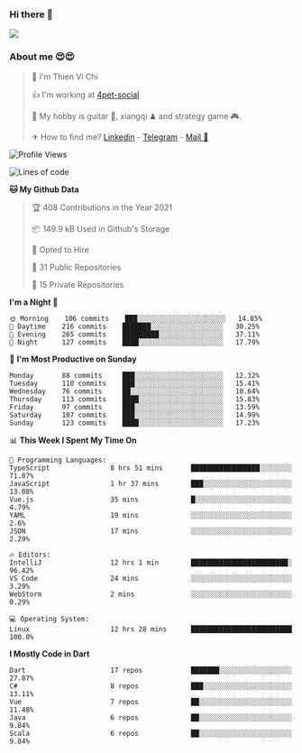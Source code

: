 ### Hi there 👋
![](https://media1.tenor.com/images/9aa4aee77151757a310fcdb4b8fd2a0a/tenor.gif?itemid=12671405)

### About me 😍😍

> 🙎 I'm Thien Vi Chi
> 
> 👍 I'm working at [4pet-social](https://github.com/4pet-social)
>
> 🥞 My hobby is guitar 🎸, xiangqi ♟ and strategy game 🎮.
> 
> ✈ How to find me? [Linkedin](https://www.linkedin.com/in/tvc12/) - [Telegram](https://t.me/yeutham212) - [Mail 📧](mailto:meomeocf98@gmail.com)
> 

<!--START_SECTION:waka-->
![Profile Views](http://img.shields.io/badge/Profile%20Views-2-blue)

![Lines of code](https://img.shields.io/badge/From%20Hello%20World%20I%27ve%20Written-731567%20lines%20of%20code-blue)

**🐱 My Github Data** 

> 🏆 408 Contributions in the Year 2021
 > 
> 📦 149.9 kB Used in Github's Storage 
 > 
> 💼 Opted to Hire
 > 
> 📜 31 Public Repositories 
 > 
> 🔑 15 Private Repositories  
 > 
**I'm a Night 🦉** 

```text
🌞 Morning    106 commits    ███░░░░░░░░░░░░░░░░░░░░░░   14.85% 
🌆 Daytime    216 commits    ███████░░░░░░░░░░░░░░░░░░   30.25% 
🌃 Evening    265 commits    █████████░░░░░░░░░░░░░░░░   37.11% 
🌙 Night      127 commits    ████░░░░░░░░░░░░░░░░░░░░░   17.79%

```
📅 **I'm Most Productive on Sunday** 

```text
Monday       88 commits     ███░░░░░░░░░░░░░░░░░░░░░░   12.32% 
Tuesday      110 commits    ███░░░░░░░░░░░░░░░░░░░░░░   15.41% 
Wednesday    76 commits     ██░░░░░░░░░░░░░░░░░░░░░░░   10.64% 
Thursday     113 commits    ████░░░░░░░░░░░░░░░░░░░░░   15.83% 
Friday       97 commits     ███░░░░░░░░░░░░░░░░░░░░░░   13.59% 
Saturday     107 commits    ███░░░░░░░░░░░░░░░░░░░░░░   14.99% 
Sunday       123 commits    ████░░░░░░░░░░░░░░░░░░░░░   17.23%

```


📊 **This Week I Spent My Time On** 

```text
💬 Programming Languages: 
TypeScript               8 hrs 51 mins       █████████████████░░░░░░░░   71.07% 
JavaScript               1 hr 37 mins        ███░░░░░░░░░░░░░░░░░░░░░░   13.08% 
Vue.js                   35 mins             █░░░░░░░░░░░░░░░░░░░░░░░░   4.79% 
YAML                     19 mins             ░░░░░░░░░░░░░░░░░░░░░░░░░   2.6% 
JSON                     17 mins             ░░░░░░░░░░░░░░░░░░░░░░░░░   2.29%

🔥 Editors: 
IntelliJ                 12 hrs 1 min        ████████████████████████░   96.42% 
VS Code                  24 mins             ░░░░░░░░░░░░░░░░░░░░░░░░░   3.29% 
WebStorm                 2 mins              ░░░░░░░░░░░░░░░░░░░░░░░░░   0.29%

💻 Operating System: 
Linux                    12 hrs 28 mins      █████████████████████████   100.0%

```

**I Mostly Code in Dart** 

```text
Dart                     17 repos            ███████░░░░░░░░░░░░░░░░░░   27.87% 
C#                       8 repos             ███░░░░░░░░░░░░░░░░░░░░░░   13.11% 
Vue                      7 repos             ██░░░░░░░░░░░░░░░░░░░░░░░   11.48% 
Java                     6 repos             ██░░░░░░░░░░░░░░░░░░░░░░░   9.84% 
Scala                    6 repos             ██░░░░░░░░░░░░░░░░░░░░░░░   9.84%

```



<!--END_SECTION:waka-->